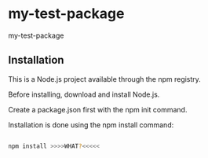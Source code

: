 # my-test-package
my-test-package


## Installation
This is a Node.js project available through the npm registry.

Before installing, download and install Node.js.

Create a package.json first with the npm init command.

Installation is done using the npm install command:

```bash

npm install >>>>WHAT?<<<<<

```
